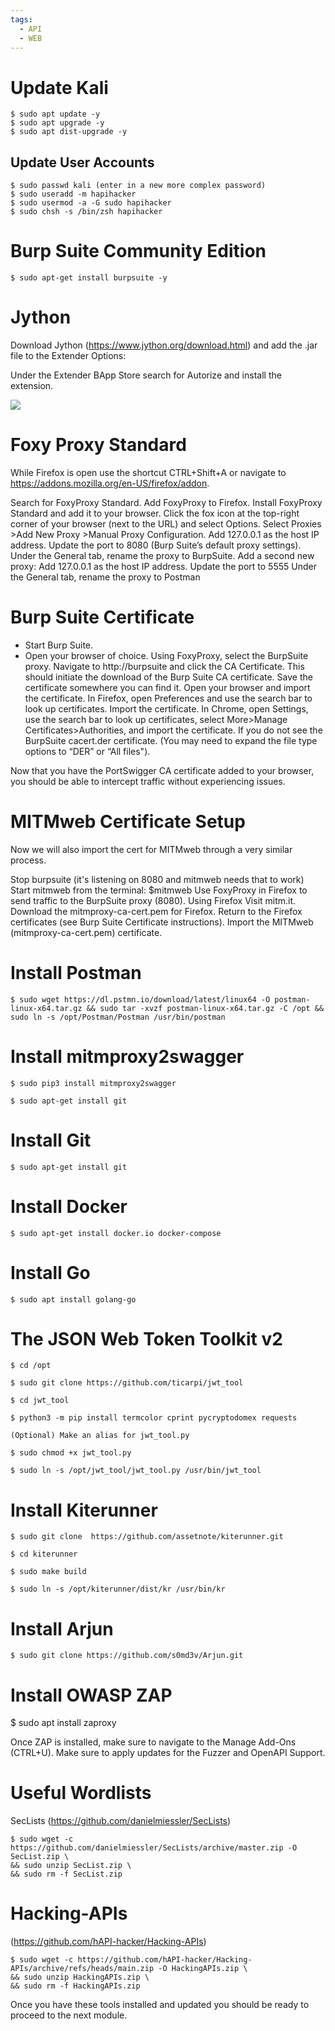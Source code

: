 ```yaml
---
tags:
  - API
  - WEB
---
```

# Update Kali
```shell
$ sudo apt update -y
$ sudo apt upgrade -y
$ sudo apt dist-upgrade -y
```
## Update User Accounts

```shell
$ sudo passwd kali (enter in a new more complex password)
$ sudo useradd -m hapihacker
$ sudo usermod -a -G sudo hapihacker
$ sudo chsh -s /bin/zsh hapihacker
```
  
# Burp Suite Community Edition
```shell
$ sudo apt-get install burpsuite -y
```
# Jython
Download Jython (https://www.jython.org/download.html) and add the .jar file to the Extender Options:

Under the Extender BApp Store search for Autorize and install the extension.

![](https://kajabi-storefronts-production.kajabi-cdn.com/kajabi-storefronts-production/site/2147573912/products/uShnJZrYSwObdQdeTKgn_Setup1.PNG)
# Foxy Proxy Standard

While Firefox is open use the shortcut CTRL+Shift+A or navigate to https://addons.mozilla.org/en-US/firefox/addon.

Search for FoxyProxy Standard.
    Add FoxyProxy to Firefox.
    Install FoxyProxy Standard and add it to your browser.
    Click the fox icon at the top-right corner of your browser (next to the URL) and select Options.
    Select Proxies >Add New Proxy >Manual Proxy Configuration.
    Add 127.0.0.1 as the host IP address.
    Update the port to 8080 (Burp Suite’s default proxy settings).
    Under the General tab, rename the proxy to BurpSuite.
    Add a second new proxy:
        Add 127.0.0.1 as the host IP address.
        Update the port to 5555
        Under the General tab, rename the proxy to Postman
# Burp Suite Certificate

- Start Burp Suite.
- Open your browser of choice.
    Using FoxyProxy, select the BurpSuite proxy. Navigate to http://burpsuite and click the CA Certificate. This should initiate the download of the Burp Suite CA certificate.
    Save the certificate somewhere you can find it.
    Open your browser and import the certificate. In Firefox, open Preferences and use the search bar to look up certificates. Import the certificate.
    In Chrome, open Settings, use the search bar to look up certificates,
    select More>Manage Certificates>Authorities, and import the certificate. If you do not see the BurpSuite cacert.der certificate. (You may need to expand the file type options to “DER” or “All files").

Now that you have the PortSwigger CA certificate added to your browser, you should be able to intercept traffic without experiencing issues.
# MITMweb Certificate Setup

Now we will also import the cert for MITMweb through a very similar process.

 Stop burpsuite (it's listening on 8080 and mitmweb needs that to work)
    Start mitmweb from the terminal:
    $mitmweb
    Use FoxyProxy in Firefox to send traffic to the BurpSuite proxy (8080).
    Using Firefox Visit mitm.it.
    Download the mitmproxy-ca-cert.pem for Firefox. 
    Return to the Firefox certificates (see Burp Suite Certificate instructions).
    Import the MITMweb (mitmproxy-ca-cert.pem) certificate.
# Install Postman
```shell
$ sudo wget https://dl.pstmn.io/download/latest/linux64 -O postman-linux-x64.tar.gz && sudo tar -xvzf postman-linux-x64.tar.gz -C /opt && sudo ln -s /opt/Postman/Postman /usr/bin/postman
```
# Install mitmproxy2swagger
```shell
$ sudo pip3 install mitmproxy2swagger

$ sudo apt-get install git
```
# Install Git
```shell
$ sudo apt-get install git
```
# Install Docker

```
$ sudo apt-get install docker.io docker-compose
```
# Install Go
```shell
$ sudo apt install golang-go
```
# The JSON Web Token Toolkit v2

```shell
$ cd /opt

$ sudo git clone https://github.com/ticarpi/jwt_tool

$ cd jwt_tool

$ python3 -m pip install termcolor cprint pycryptodomex requests

(Optional) Make an alias for jwt_tool.py

$ sudo chmod +x jwt_tool.py

$ sudo ln -s /opt/jwt_tool/jwt_tool.py /usr/bin/jwt_tool
```
# Install Kiterunner

```shell
$ sudo git clone  https://github.com/assetnote/kiterunner.git

$ cd kiterunner

$ sudo make build

$ sudo ln -s /opt/kiterunner/dist/kr /usr/bin/kr
```
# Install Arjun
```shell
$ sudo git clone https://github.com/s0md3v/Arjun.git
```
# Install OWASP ZAP

$ sudo apt install zaproxy

Once ZAP is installed, make sure to navigate to the Manage Add-Ons (CTRL+U). Make sure to apply updates for the Fuzzer and OpenAPI Support.
# Useful Wordlists
SecLists (https://github.com/danielmiessler/SecLists)

```shell
$ sudo wget -c https://github.com/danielmiessler/SecLists/archive/master.zip -O SecList.zip \
&& sudo unzip SecList.zip \
&& sudo rm -f SecList.zip
```
# Hacking-APIs
(https://github.com/hAPI-hacker/Hacking-APIs)

```shell
$ sudo wget -c https://github.com/hAPI-hacker/Hacking-APIs/archive/refs/heads/main.zip -O HackingAPIs.zip \
&& sudo unzip HackingAPIs.zip \
&& sudo rm -f HackingAPIs.zip
```

Once you have these tools installed and updated you should be ready to proceed to the next module.


